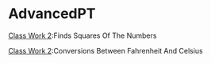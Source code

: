 # AdvancedPT

[Class Work 2](https://github.com/OzerBerkay/AdvancedPT/blob/master/Square.html):Finds Squares Of The Numbers

[Class Work 2](https://github.com/OzerBerkay/AdvancedPT/blob/master/temperature.html):Conversions Between Fahrenheit And Celsius

